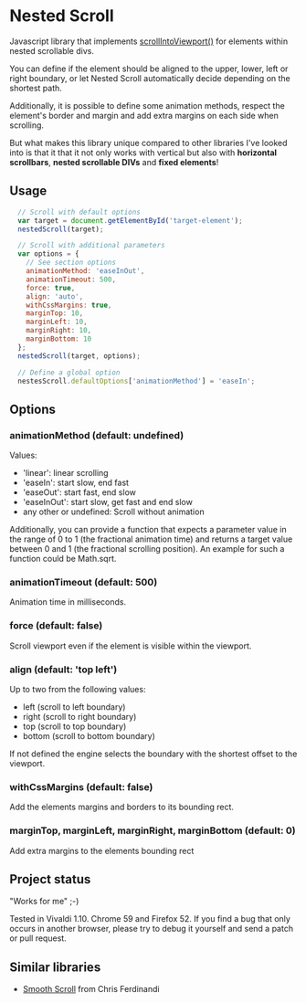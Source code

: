 # Nested Scroll

Javascript library that implements [scrollIntoViewport()](https://developer.mozilla.org/en-US/docs/Web/API/Element/scrollIntoView)
for elements within nested scrollable divs.

You can define if the element should be aligned to the upper, lower, left
or right boundary, or let Nested Scroll automatically decide depending on
the shortest path.

Additionally, it is possible to define some animation methods, respect the
element's border and margin and add extra margins on each side when scrolling.

But what makes this library unique compared to other libraries I've looked
into is that it that it not only works with vertical but also with
**horizontal scrollbars**, **nested scrollable DIVs** and **fixed elements**!

## Usage

```javascript
  // Scroll with default options
  var target = document.getElementById('target-element');
  nestedScroll(target);

  // Scroll with additional parameters
  var options = {
    // See section options
    animationMethod: 'easeInOut',
    animationTimeout: 500,
    force: true,
    align: 'auto',
    withCssMargins: true,
    marginTop: 10,
    marginLeft: 10,
    marginRight: 10,
    marginBottom: 10
  };
  nestedScroll(target, options);

  // Define a global option
  nestesScroll.defaultOptions['animationMethod'] = 'easeIn';
```

## Options

### animationMethod (default: undefined)

Values:

- 'linear': linear scrolling
- 'easeIn': start slow, end fast
- 'easeOut': start fast, end slow
- 'easeInOut': start slow, get fast and end slow
- any other or undefined: Scroll without animation

Additionally, you can provide a function that expects a parameter
value in the range of 0 to 1 (the fractional animation time)
and returns a target value between 0 and 1 (the fractional
scrolling position). An example for such a function could be Math.sqrt.

### animationTimeout (default: 500)

Animation time in milliseconds.

### force (default: false)

Scroll viewport even if the element is visible within the viewport.

### align (default: 'top left')

Up to two from the following values:

- left (scroll to left boundary)
- right (scroll to right boundary)
- top (scroll to top boundary)
- bottom (scroll to bottom boundary)

If not defined the engine selects the boundary with the shortest offset to the viewport.

### withCssMargins (default: false)

Add the elements margins and borders to its bounding rect.

### marginTop, marginLeft, marginRight, marginBottom (default: 0)

Add extra margins to the elements bounding rect

## Project status

"Works for me" ;-)

Tested in Vivaldi 1.10. Chrome 59 and Firefox 52.
If you find a bug that only occurs in another browser, please try to debug it
yourself and send a patch or pull request.

## Similar libraries

- [Smooth Scroll](https://github.com/cferdinandi/smooth-scroll) from Chris Ferdinandi
